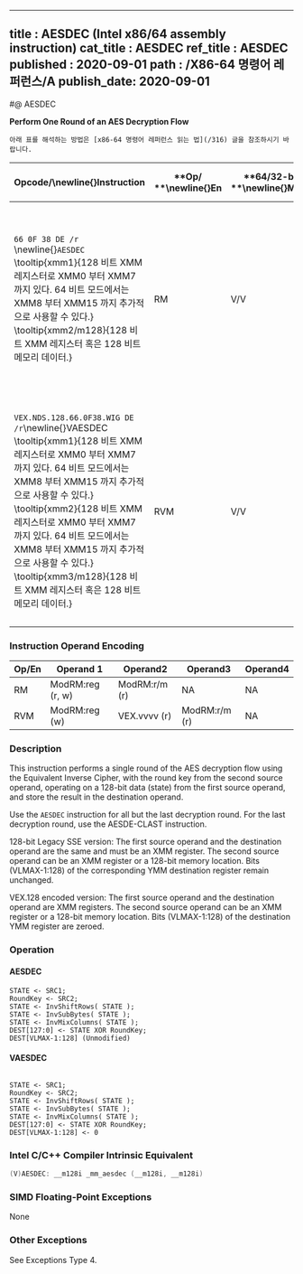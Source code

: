----------------------------
title : AESDEC (Intel x86/64 assembly instruction)
cat_title : AESDEC
ref_title : AESDEC
published : 2020-09-01
path : /X86-64 명령어 레퍼런스/A
publish_date: 2020-09-01
----------------------------


#@ AESDEC

**Perform One Round of an AES Decryption Flow**

```lec-info
아래 표를 해석하는 방법은 [x86-64 명령어 레퍼런스 읽는 법](/316) 글을 참조하시기 바랍니다.
```

|**Opcode/**\newline{}**Instruction**|**Op/ **\newline{}**En**|**64/32-bit **\newline{}**Mode**|**CPUID **\newline{}**Feature **\newline{}**Flag**|**Description**|
|------------------------------------|------------------------|--------------------------------|--------------------------------------------------|---------------|
|`66 0F 38 DE /r `\newline{}`AESDEC` \tooltip{xmm1}{128 비트 XMM 레지스터로 XMM0 부터 XMM7 까지 있다. 64 비트 모드에서는 XMM8 부터 XMM15 까지 추가적으로 사용할 수 있다.} \tooltip{xmm2/m128}{128 비트 XMM 레지스터 혹은 128 비트 메모리 데이터.} |RM|V/V|AES|Perform one round of an AES decryption flow, using the Equivalent Inverse Cipher, operating on a 128-bit data (state) from xmm1 with a 128-bit round key from xmm2/m128.|
|`VEX.NDS.128.66.0F38.WIG DE /r`\newline{}VAESDEC \tooltip{xmm1}{128 비트 XMM 레지스터로 XMM0 부터 XMM7 까지 있다. 64 비트 모드에서는 XMM8 부터 XMM15 까지 추가적으로 사용할 수 있다.} \tooltip{xmm2}{128 비트 XMM 레지스터로 XMM0 부터 XMM7 까지 있다. 64 비트 모드에서는 XMM8 부터 XMM15 까지 추가적으로 사용할 수 있다.} \tooltip{xmm3/m128}{128 비트 XMM 레지스터 혹은 128 비트 메모리 데이터.} |RVM|V/V|Both AES andAVX flags|Perform one round of an AES decryption flow, using the Equivalent Inverse Cipher, operating on a 128-bit data (state) from xmm2 with a 128-bit round key from xmm3/m128; store the result in xmm1.|
### Instruction Operand Encoding


|Op/En|Operand 1|Operand2|Operand3|Operand4|
|-----|---------|--------|--------|--------|
|RM|ModRM:reg (r, w)|ModRM:r/m (r)|NA|NA|
|RVM|ModRM:reg (w)|VEX.vvvv (r)|ModRM:r/m (r)|NA|
### Description


This instruction performs a single round of the AES decryption flow using the Equivalent Inverse Cipher, with the round key from the second source operand, operating on a 128-bit data (state) from the first source operand, and store the result in the destination operand. 

Use the `AESDEC` instruction for all but the last decryption round. For the last decryption round, use the AESDE-CLAST instruction.

128-bit Legacy SSE version: The first source operand and the destination operand are the same and must be an XMM register. The second source operand can be an XMM register or a 128-bit memory location. Bits (VLMAX-1:128) of the corresponding YMM destination register remain unchanged.

VEX.128 encoded version: The first source operand and the destination operand are XMM registers. The second source operand can be an XMM register or a 128-bit memory location. Bits (VLMAX-1:128) of the destination YMM register are zeroed.


### Operation
#### AESDEC 
```info-verb
STATE <- SRC1;
RoundKey <- SRC2;
STATE <- InvShiftRows( STATE );
STATE <- InvSubBytes( STATE );
STATE <- InvMixColumns( STATE );
DEST[127:0] <- STATE XOR RoundKey;
DEST[VLMAX-1:128] (Unmodified)
```
#### VAESDEC
```info-verb
 
STATE <- SRC1;
RoundKey <- SRC2;
STATE <- InvShiftRows( STATE );
STATE <- InvSubBytes( STATE );
STATE <- InvMixColumns( STATE );
DEST[127:0] <- STATE XOR RoundKey;
DEST[VLMAX-1:128] <- 0
```

### Intel C/C++ Compiler Intrinsic Equivalent

```cpp
(V)AESDEC: __m128i _mm_aesdec (__m128i, __m128i)
```
### SIMD Floating-Point Exceptions


None

### Other Exceptions


See Exceptions Type 4.

